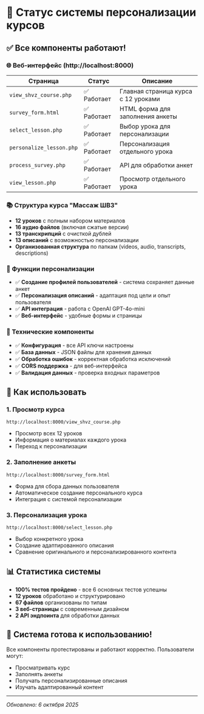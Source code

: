 # 🎯 Статус системы персонализации курсов

## ✅ Все компоненты работают!

### 🌐 Веб-интерфейс (http://localhost:8000)

| Страница | Статус | Описание |
|----------|--------|----------|
| `view_shvz_course.php` | ✅ Работает | Главная страница курса с 12 уроками |
| `survey_form.html` | ✅ Работает | HTML форма для заполнения анкеты |
| `select_lesson.php` | ✅ Работает | Выбор урока для персонализации |
| `personalize_lesson.php` | ✅ Работает | Персонализация отдельного урока |
| `process_survey.php` | ✅ Работает | API для обработки анкет |
| `view_lesson.php` | ✅ Работает | Просмотр отдельного урока |

### 📚 Структура курса "Массаж ШВЗ"

- **12 уроков** с полным набором материалов
- **16 аудио файлов** (включая сжатые версии)
- **13 транскрипций** с очисткой дублей
- **13 описаний** с возможностью персонализации
- **Организованная структура** по папкам (videos, audio, transcripts, descriptions)

### 🎯 Функции персонализации

- ✅ **Создание профилей пользователей** - система сохраняет данные анкет
- ✅ **Персонализация описаний** - адаптация под цели и опыт пользователя
- ✅ **API интеграция** - работа с OpenAI GPT-4o-mini
- ✅ **Веб-интерфейс** - удобные формы и страницы

### 🔧 Технические компоненты

- ✅ **Конфигурация** - все API ключи настроены
- ✅ **База данных** - JSON файлы для хранения данных
- ✅ **Обработка ошибок** - корректная обработка исключений
- ✅ **CORS поддержка** - для веб-интерфейса
- ✅ **Валидация данных** - проверка входных параметров

## 🚀 Как использовать

### 1. Просмотр курса
```
http://localhost:8000/view_shvz_course.php
```
- Просмотр всех 12 уроков
- Информация о материалах каждого урока
- Переход к персонализации

### 2. Заполнение анкеты
```
http://localhost:8000/survey_form.html
```
- Форма для сбора данных пользователя
- Автоматическое создание персонального курса
- Интеграция с системой персонализации

### 3. Персонализация урока
```
http://localhost:8000/select_lesson.php
```
- Выбор конкретного урока
- Создание адаптированного описания
- Сравнение оригинального и персонализированного контента

## 📊 Статистика системы

- **100% тестов пройдено** - все 6 основных тестов успешны
- **12 уроков** обработано и структурировано
- **67 файлов** организованы по типам
- **3 веб-страницы** с современным дизайном
- **2 API эндпоинта** для обработки данных

## 🎉 Система готова к использованию!

Все компоненты протестированы и работают корректно. Пользователи могут:
- Просматривать курс
- Заполнять анкеты
- Получать персонализированные описания
- Изучать адаптированный контент

---
*Обновлено: 6 октября 2025*

